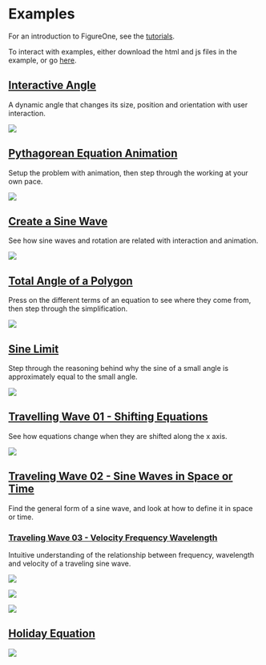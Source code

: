 # Examples

For an introduction to FigureOne, see the [tutorials](https://github.com/airladon/FigureOne/tree/master/docs/tutorials/).

To interact with examples, either download the html and js files in the example, or go [here](https://airladon.github.io/FigureOne/).

## **[Interactive Angle](https://github.com/airladon/FigureOne/tree/master/docs/examples/Interactive%20Angle)**

A dynamic angle that changes its size, position and orientation with user interaction.

![](Interactive%20Angle/example.gif)

## **[Pythagorean Equation Animation](https://github.com/airladon/FigureOne/tree/master/docs/examples/Pythagorean%20Theorem)**

Setup the problem with animation, then step through the working at your own pace.

![](Pythagorean%20Theorem/example.gif)

## **[Create a Sine Wave](https://github.com/airladon/FigureOne/tree/master/docs/examples/Sine%20Wave)**

See how sine waves and rotation are related with interaction and animation.


![](Sine%20Wave/example.gif)

## **[Total Angle of a Polygon](https://github.com/airladon/FigureOne/tree/master/docs/examples/Total%20Angle%20of%20a%20Polygon)**

Press on the different terms of an equation to see where they come from, then step through the simplification.

![](Total%20Angle%20of%20a%20Polygon/example.gif)

## **[Sine Limit](https://github.com/airladon/FigureOne/tree/master/docs/examples/Sine%20Limit)**

Step through the reasoning behind why the sine of a small angle is approximately equal to the small angle.

![](Sine%20Limit/example.gif)

## **[Travelling Wave 01 - Shifting Equations](https://github.com/airladon/FigureOne/tree/master/docs/examples/Traveling%20Wave%2001%20-%20Shifting%20Equations)**

See how equations change when they are shifted along the x axis.

![](Traveling%20Wave%2001%20-%20Shifting%20Equations/example.gif)

## **[Traveling Wave 02 - Sine Waves in Space or Time](https://github.com/airladon/FigureOne/tree/master/docs/examples/Traveling%20Wave%2002%20-%20Sine%20Waves)**

Find the general form of a sine wave, and look at how to define it in space or time.

### **[Traveling Wave 03 - Velocity Frequency Wavelength](https://github.com/airladon/FigureOne/tree/master/docs/examples/Traveling%20Wave%2003%20-%20Velocity%20Frequency%20Wavelength)**

Intuitive understanding of the relationship between frequency, wavelength and velocity of a traveling sine wave.

![](Traveling%20Wave%2003%20-%20Velocity%20Frequency%20Wavelength/example1.gif)

![](Traveling%20Wave%2003%20-%20Velocity%20Frequency%20Wavelength/example2.gif)


![](Traveling%20Wave%2002%20-%20Sine%20Waves/example.gif)

## **[Holiday Equation](https://github.com/airladon/FigureOne/tree/master/docs/examples/Holiday%20Equation)**

![](Holiday%20Equation/example.gif)

